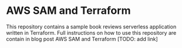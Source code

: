 # AWS SAM and Terraform

This repository contains a sample book reviews serverless application written in Terraform. Full instructions on how to use this repository are contain in blog post AWS SAM and Terraform [TODO: add link]